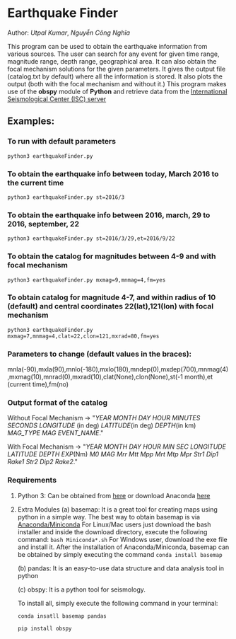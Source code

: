 # Earthquake Finder
Author: _Utpal Kumar_, _Nguyễn Công Nghĩa_

This program can be used to obtain the earthquake information from various sources. The user can search for any event for given time range, magnitude range, depth range, geographical area. It can also obtain the focal mechanism solutions for the given parameters. It gives the output file (catalog.txt by default) where all the information is stored. It also plots the output (both with the focal mechanism and without it.)
This program makes use of the __obspy__ module of __Python__ and retrieve data from the [International Seismological Center (ISC) server](http://www.isc.ac.uk/iscbulletin/search/catalogue/)

## Examples:
### To run with default parameters
`python3 earthquakeFinder.py`

### To obtain the earthquake info between today, March 2016 to the current time
`python3 earthquakeFinder.py st=2016/3`

### To obtain the earthquake info between 2016, march, 29 to 2016, september, 22
`python3 earthquakeFinder.py st=2016/3/29,et=2016/9/22`

### To obtain the catalog for magnitudes between 4-9 and with focal mechanism
`python3 earthquakeFinder.py mxmag=9,mnmag=4,fm=yes`

### To obtain catalog for magnitude 4-7, and within radius of 10 (default) and central coordinates 22(lat),121(lon) with focal mechanism
`python3 earthquakeFinder.py mxmag=7,mnmag=4,clat=22,clon=121,mxrad=80,fm=yes`

### Parameters to change (default values in the braces):
mnla(-90),mxla(90),mnlo(-180),mxlo(180),mndep(0),mxdep(700),mnmag(4),mxmag(10),mnrad(0),mxrad(10),clat(None),clon(None),st(-1 month),et (current time),fm(no)

### Output format of the catalog
Without Focal Mechanism -> "_YEAR_ _MONTH_ _DAY_ _HOUR_ _MINUTES_ _SECONDS_ _LONGITUDE_ (in deg) _LATITUDE_(in deg) _DEPTH_(in km) _MAG_TYPE_ _MAG_ _EVENT_NAME_."

With Focal Mechanism -> "_YEAR_ _MONTH_ _DAY_ _HOUR_ _MIN_ _SEC_ _LONGITUDE_ _LATITUDE_ _DEPTH_ _EXP_(Nm) _M0_ _MAG_ _Mrr_ _Mtt_ _Mpp_ _Mrt_ _Mtp_ _Mpr_ _Str1_ _Dip1_ _Rake1_ _Str2_ _Dip2_ _Rake2_."

### Requirements
1. Python 3: Can be obtained from [here](https://www.python.org/downloads/) or download Anaconda [here](https://www.anaconda.com/download/)
2. Extra Modules
    (a) basemap: It is a great tool for creating maps using python in a simple way.
        The best way to obtain basemap is via [Anaconda/Miniconda](https://conda.io/miniconda.html)
        For Linux/Mac users just download the bash installer and inside the download directory, execute the following command:
        `bash Miniconda*.sh`
        For Windows user, download the exe file and install it.
        After the installation of Anaconda/Miniconda, basemap can be obtained by simply  executing the command `conda install basemap`

    (b) pandas: It is an easy-to-use data structure and data analysis tool in python

    (c) obspy: It is a python tool for seismology.

    To install all, simply execute the following command in your terminal:

    `conda insatll basemap pandas`

    `pip install obspy`




